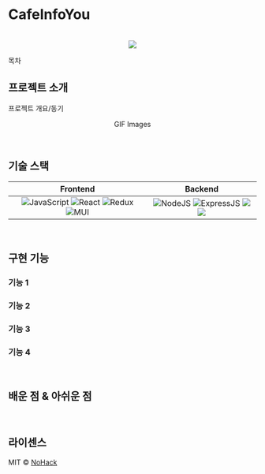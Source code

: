 # CafeInfoYou

<p align="center">
  <br>
  <img src="./images/common/logo-sample.jpeg">
  <br>
</p>

목차

## 프로젝트 소개

<p align="justify">
프로젝트 개요/동기
</p>

<p align="center">
GIF Images
</p>

<br>

## 기술 스택

| Frontend | Backend |
| :--------: | :--------: |
|  <img src="https://img.shields.io/badge/javascript-%23323330.svg?style=for-the-badge&logo=javascript&logoColor=%23F7DF1E" alt="JavaScript">  <img src="https://img.shields.io/badge/react-%2320232a.svg?style=for-the-badge&logo=react&logoColor=%2361DAFB" alt="React">  <img src="https://img.shields.io/badge/redux-%23593d88.svg?style=for-the-badge&logo=redux&logoColor=white" alt="Redux"> <img src="https://img.shields.io/badge/MUI-%230081CB.svg?style=for-the-badge&logo=material-ui&logoColor=white" alt="MUI"> |   <img src="https://img.shields.io/badge/node.js-6DA55F?style=for-the-badge&logo=node.js&logoColor=white" alt="NodeJS">  <img src="https://img.shields.io/badge/express.js-%23404d59.svg?style=for-the-badge&logo=express&logoColor=%2361DAFB" alt="ExpressJS"> <img src="https://img.shields.io/badge/NAVER Search API-green?style=for-the-badge&logo=Naver&logoColor=white"> <img src="https://img.shields.io/badge/KAKAO SEARCH API-yellow?style=for-the-badge&logo=Kakao&logoColor=white">
 

<br>

## 구현 기능

### 기능 1

### 기능 2

### 기능 3

### 기능 4

<br>

## 배운 점 & 아쉬운 점

<p align="justify">

</p>

<br>

## 라이센스

MIT &copy; [NoHack](mailto:lbjp114@gmail.com)

<!-- Stack Icon Refernces -->

[js]: /images/stack/javascript.svg
[ts]: /images/stack/typescript.svg
[react]: /images/stack/react.svg
[node]: /images/stack/node.svg
